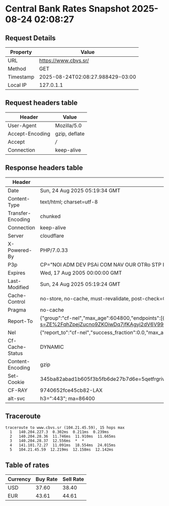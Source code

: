 # Central Bank Rates Snapshot 2025-08-24 02:08:27
## Request Details

| Property | Value |
|----------|-------|
| URL | https://www.cbvs.sr/ |
| Method | GET |
| Timestamp | 2025-08-24T02:08:27.988429-03:00 |
| Local IP | 127.0.1.1 |
    
## Request headers table

| Header | Value |
|--------|-------|
| User-Agent | Mozilla/5.0 |
| Accept-Encoding | gzip, deflate |
| Accept | */* |
| Connection | keep-alive |

    
## Response headers table
| Header | Value |
|--------|-------|
| Date | Sun, 24 Aug 2025 05:19:34 GMT |
| Content-Type | text/html; charset=utf-8 |
| Transfer-Encoding | chunked |
| Connection | keep-alive |
| Server | cloudflare |
| X-Powered-By | PHP/7.0.33 |
| P3p | CP="NOI ADM DEV PSAi COM NAV OUR OTRo STP IND DEM" |
| Expires | Wed, 17 Aug 2005 00:00:00 GMT |
| Last-Modified | Sun, 24 Aug 2025 05:19:24 GMT |
| Cache-Control | no-store, no-cache, must-revalidate, post-check=0, pre-check=0 |
| Pragma | no-cache |
| Report-To | {"group":"cf-nel","max_age":604800,"endpoints":[{"url":"https://a.nel.cloudflare.com/report/v4?s=ZE%2FqhZpejZucno9ZKOiwDq7jfKAgyi2dV6V99VMiPbfy89MqF7J3PAralnAvJYUjCPbrMNUE163Z5IgM23FwReXMgSCPswWKJwA5"}]} |
| Nel | {"report_to":"cf-nel","success_fraction":0.0,"max_age":604800} |
| Cf-Cache-Status | DYNAMIC |
| Content-Encoding | gzip |
| Set-Cookie | 345ba82abad1b605f3b5fb6de27b7d6e=5qetfrgrivd1080tsbg2eiq287; HttpOnly; Path=/ |
| CF-RAY | 9740652fce45cb82-LAX |
| alt-svc | h3=":443"; ma=86400 |

## Traceroute 

```
traceroute to www.cbvs.sr (104.21.45.59), 15 hops max
  1   140.204.227.3  0.302ms  0.211ms  0.239ms 
  2   140.204.28.36  11.746ms  11.910ms  11.665ms 
  3   140.204.28.37  12.556ms  *  * 
  4   141.101.72.27  11.091ms  18.554ms  24.015ms 
  5   104.21.45.59  12.219ms  12.158ms  12.142ms 

```

## Table of rates

| Currency | Buy Rate | Sell Rate |
|----------|----------|-----------|
| USD | 37.60 | 38.40 |
| EUR | 43.61 | 44.61 |
